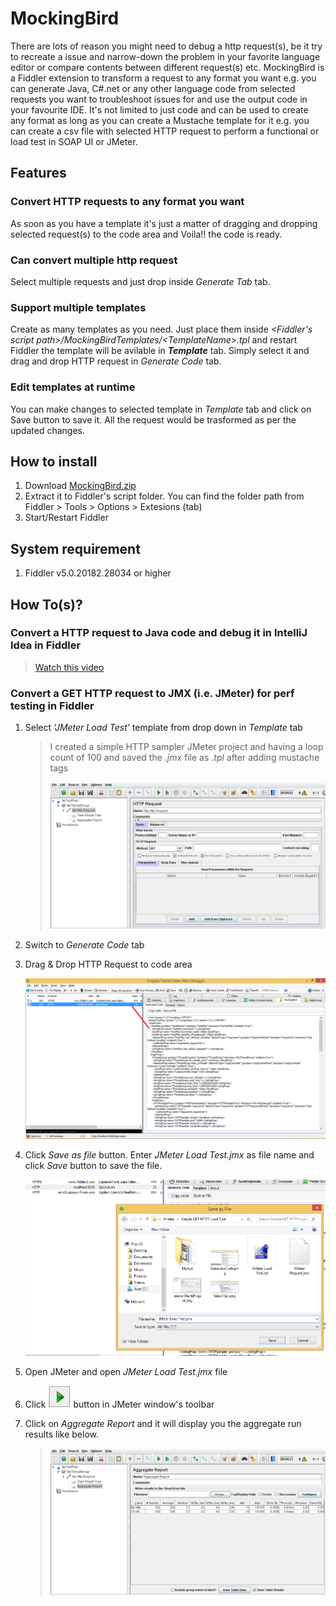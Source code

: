 # MockingBird #
There are lots of reason you might need to debug a http request(s), be it try to recreate a issue and narrow-down the problem in your favorite language editor or compare contents between different request(s) etc. MockingBird is a Fiddler extension to transform a request to any format you want e.g. you can generate Java, C#.net or any other language code from selected requests you want to troubleshoot issues for and use the output code in your favourite IDE. It's not limited to just code and can be used to create any format as long as you can create a Mustache template for it e.g. you can create a csv file with selected HTTP request to perform a functional or load test in SOAP UI or JMeter.

## Features ##
### Convert HTTP requests to any format you want ###
As soon as you have a template it's just a matter of dragging and dropping selected request(s) to the code area and Voila!! the code is ready.

### Can convert multiple http request ###
Select multiple requests and just drop inside _Generate Tab_ tab.

### Support multiple templates ###
Create as many templates as you need. Just place them inside _<Fiddler's script path>/MockingBirdTemplates/\<TemplateName>.tpl_ and restart Fiddler the template will be avilable in ___Template___ tab. Simply select it and drag and drop HTTP request in _Generate Code_ tab.

### Edit templates at runtime ###
You can make changes to selected template in _Template_ tab and click on Save button to save it. All the request would be trasformed as per the updated changes.

## How to install ##
1. Download [MockingBird.zip](MockingBird.zip)
2. Extract it to Fiddler's script folder. You can find the folder path from Fiddler > Tools > Options > Extesions (tab)
3. Start/Restart Fiddler

## System requirement ##
1. Fiddler v5.0.20182.28034 or higher


## How To(s)? ##
### **Convert a HTTP request to Java code and debug it in IntelliJ Idea in Fiddler** ###
   > [Watch this video](https://youtu.be/SujiYylkB7s)  


### **Convert a GET HTTP request to JMX (i.e. JMeter) for perf testing in Fiddler** ###

1. Select _'JMeter Load Test'_ template from drop down in _Template_ tab

   > I created a simple HTTP sampler JMeter project and having a loop count of 100 and saved the _.jmx_ file as _.tpl_ after adding mustache tags
   > 
   >![Img](help/Jmeter/Simple%20GET%20HTTP%20Load%20Test/JmeterBlankProject.png)

2. Switch to _Generate Code_ tab
3. Drag & Drop HTTP Request to code area

   ![](help/Jmeter/Simple%20GET%20HTTP%20Load%20Test/GenerateCode.png)

4. Click _Save as file_ button. Enter _JMeter Load Test.jmx_ as file name and click _Save_ button to save the file.

   ![](help/Jmeter/Simple%20GET%20HTTP%20Load%20Test/SaveJmx.png)

5. Open JMeter and open _JMeter Load Test.jmx_ file
6. Click ![_start_](help/Jmeter/Simple%20GET%20HTTP%20Load%20Test/StartButton.png) button in JMeter window's toolbar
7. Click on _Aggregate Report_ and it will display you the aggregate run results like below.

   >![Aggregate Report](help/Jmeter/Simple%20GET%20HTTP%20Load%20Test/AggregateReport.png)
